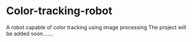 # Color-tracking-robot
A robot capable of color tracking using image processing
The project will be added soon.......
